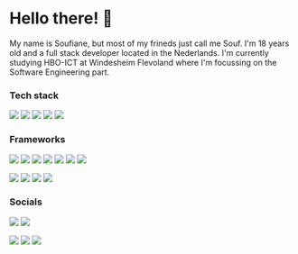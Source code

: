 # Hello there! 🦜

My name is Soufiane, but most of my frineds just call me Souf. I'm 18 years old and a full stack developer located in the Nederlands. I'm currently studying HBO-ICT at Windesheim Flevoland where I'm focussing on the Software Engineering part.

### Tech stack

<p>
  <a href="https://nodejs.org/en" target="_blank"><img src="https://img.shields.io/badge/-Nodejs-000?style=for-the-badge&logo=node.js"></a>
  <a href="https://www.php.net/" target="_blank"><img src="https://img.shields.io/badge/-PHP-000?style=for-the-badge&logo=php"></a>
  <a href="https://www.typescriptlang.org/" target="_blank"><img src="https://img.shields.io/badge/-TypeScript-000?style=for-the-badge&logo=typescript"></a>
  <a href="https://www.python.org/" target="_blank"><img src="https://img.shields.io/badge/-Python-000?style=for-the-badge&logo=python"></a>
  <a href="https://learn.microsoft.com/en-us/dotnet/csharp/" target="_blank"><img src="https://img.shields.io/badge/-CSharp-000?style=for-the-badge&logo=csharp"></a>
</p>

### Frameworks

<p>
  <a href="https://tailwindcss.com/" target="_blank"><img src="https://img.shields.io/badge/-TailwindCSS-000?style=for-the-badge&logo=tailwindcss"></a>
  <a href="https://laravel.com/" target="_blank"><img src="https://img.shields.io/badge/-Laravel-000?style=for-the-badge&logo=laravel"></a>
  <a href="https://kit.svelte.dev/" target="_blank"><img src="https://img.shields.io/badge/-SvelteKit-000?style=for-the-badge&logo=svelte"></a>
  <a href="https://expressjs.com/" target="_blank"><img src="https://img.shields.io/badge/-Express-000?style=for-the-badge&logo=express"></a>
  <a href="https://www.prisma.io/" target="_blank"><img src="https://img.shields.io/badge/-Prisma-000?style=for-the-badge&logo=prisma"></a>
  <a href="https://nuxtjs.org/" target="_blank"><img src="https://img.shields.io/badge/-NuxtJS-000?style=for-the-badge&logo=nuxt.js"></a>
  <a href="https://expo.dev/" target="_blank"><img src="https://img.shields.io/badge/-Expo-000?style=for-the-badge&logo=expo"></a>
</p>

<p>
  <a href="https://www.mysql.com/" target="_blank"><img src="https://img.shields.io/badge/-MySQL-000?style=for-the-badge&logo=mysql"></a>
  <a href="https://www.mongodb.com/" target="_blank"><img src="https://img.shields.io/badge/-MongoDB-000?style=for-the-badge&logo=mongodb"></a>
  <a href="https://redis.io/" target="_blank"><img src="https://img.shields.io/badge/-Redis-000?style=for-the-badge&logo=redis"></a>
  <a href="https://www.rabbitmq.com/" target="_blank"><img src="https://img.shields.io/badge/-RabbitMQ-000?style=for-the-badge&logo=rabbitmq"></a>
</p>

### Socials

<p>
    <a href="https://discord.com/users/462914535351779328" target="_blank"><img src="https://img.shields.io/badge/-discord-000?style=for-the-badge&logo=discord"></a>
    <a href="https://steamcommunity.com/id/hallosouf/" target="_blank"><img src="https://img.shields.io/badge/-steam-000?style=for-the-badge&logo=steam"></a>
</p>

<p>
    <a href="https://www.instagram.com/hallosouf/" target="_blank"><img src="https://img.shields.io/badge/-instagram-000?style=for-the-badge&logo=instagram"></a>
    <a href="https://www.youtube.com/@hallosouf"><img src="https://img.shields.io/badge/-youtube-000?style=for-the-badge&logo=youtube"></a>
    <a href="https://open.spotify.com/user/405yb4dderkwxusq85uxnuciv"><img src="https://img.shields.io/badge/-spotify-000?style=for-the-badge&logo=spotify"></a>
</p>
